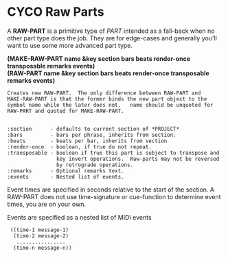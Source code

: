 # CYCO Raw Parts

A **RAW-PART** is a primitive type of *PART* intended as a fall-back when
no other part type does the job.  They are for edge-cases and
generally you'll want to use some more advanced part type.

**(MAKE-RAW-PART name &key section bars beats render-once transposable remarks events)** <br>
**(RAW-PART name &key section bars beats render-once transposable remarks events)** <br>

    Creates new RAW-PART.  The only difference between RAW-PART and
    MAKE-RAW-PART is that the former binds the new part object to the
	symbol name while the later does not.   name should be unquoted for
	RAW-PART and quoted for MAKE-RAW-PART.
	
	
    :section      - defaults to current section of *PROJECT*
    :bars         - bars per phrase, inherits from section.
    :beats        - beats per bar, inherits from section
    :render-once  - boolean, if true do not repeat.
    :transposable - boolean if true this part is subject to transpose and
                    key invert operations.  Raw-parts may not be reversed
                    by retrograde operations.
    :remarks      - Optional remarks text.
    :events       - Nested list of events.
	
Event times are specified in seconds relative to the start of the section.
A RAW-PART does not use time-signature or cue-function to determine event
times, you are on your own.

Events are specified as a nested list of MIDI events

     ((time-1 message-1)
	  (time-2 message-2)
	   ................
	  (time-n message-n))
